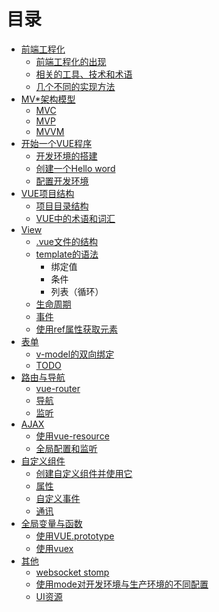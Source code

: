 目录
====

* [前端工程化](engineering/README.md)
  * [前端工程化的出现](engineering/background.md)
  * [相关的工具、技术和术语](engineering/glossary.md)
  * [几个不同的实现方法](engineering/methodology.md)
* [MV*架构模型](architecture/README.md)
  * [MVC](architecture/mvc.md)
  * [MVP](architecture/mvp.md)
  * [MVVM](architecture/mvvm.md)
* [开始一个VUE程序](start/README.md)
  * [开发环境的搭建](start/devtools.md)
  * [创建一个Hello word](start/helloproject.md)
  * [配置开发环境](start/config.md)
* [VUE项目结构](structure/README.md)
  * [项目目录结构](structure/folders.md)
  * [VUE中的术语和词汇](structure/glossary.md)
* [View](view/README.md)
  * [.vue文件的结构](view/vuefile.md)
  * [template的语法](view/template-syntax.md)
     * 绑定值
     * 条件
     * 列表（循环）  
  * [生命周期](view/lifecycle.md)
  * [事件](view/events.md)
  * [使用ref属性获取元素](view/refs.md)
* [表单](form/README.md)
  * [v-model的双向绑定](form/v-mode.md)
  * [TODO](form/todo.md)
* [路由与导航](router/README.md)
  * [vue-router](router/vue-router.md)
  * [导航](router/navigate.md)
  * [监听](router/guards.md)
* [AJAX](ajax/README.md)
  * [使用vue-resource](vue-resource.md)
  * [全局配置和监听](ajax/interceptor.md)
* [自定义组件](component/README.md)
  * [创建自定义组件并使用它](component/create.md)
  * [属性](component/props.md)
  * [自定义事件](component/custom-event.md)
  * [通讯](component/commucation.md)
* [全局变量与函数](global/README.md)
  * [使用VUE.prototype](global/prototype.md)
  * [使用vuex](global/vuex.md)
* [其他](misc/README.md)
  * [websocket stomp](misc/stomp.md)
  * [使用mode对开发环境与生产环境的不同配置](misc/mode.md)
  * [UI资源](misc/ui.md)

